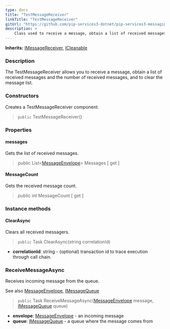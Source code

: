 ```yaml
---
type: docs
title: "TestMessageReceiver"
linkTitle: "TestMessageReceiver"
gitUrl: "https://github.com/pip-services3-dotnet/pip-services3-messaging-dotnet"
description: >
    Class used to receive a message, obtain a list of received messages and the number of received messages, and to clear the message list. 
---
```


**Inherits:** [IMessageReceiver](../../queues/imessage_receiver), [ICleanable](../../../commons/run/icleanable)

### Description

The TestMessageReceiver allows you to receive a message, obtain a list of received messages and the number of received messages, and to clear the message list. 

### Constructors

Creates a TestMessageReceiver component.

> `public` TestMessageReceiver()


### Properties


#### messages
Gets the list of received messages.

> public List<[MessageEnvelope](../message_envelope)> Messages [ get ]


#### MessageCount
Gets the received message count.

> public int MessageCount [ get ]


### Instance methods

#### ClearAsync
Clears all received messagers.

> `public` Task ClearAsync(string correlationId)

- **correlationId**: string - (optional) transaction id to trace execution through call chain.


### ReceiveMessageAsync
Receives incoming message from the queue.

See also [MessageEnvelope](../../queues/message_envelope), [IMessageQueue](../../queues/imessage_queue)

> `public` Task ReceiveMessageAsync([MessageEnvelope](../../queues/message_envelope) message, [IMessageQueue](../../queues/imessage_queue) queue)

- **envelope**: [MessageEnvelope](../../queues/message_envelope) - an incoming message
- **queue**: [IMessageQueue](../../queues/imessage_queue) - a queue where the message comes from